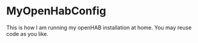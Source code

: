 # MyOpenHabConfig
This is how I am running my openHAB installation at home. You may reuse code as you like.
